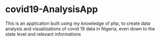# covid19-AnalysisApp

This is an application built using my knowledge of php, to create data analysis and visualizations of covid 19 data in Nigeria, even down to the state level and relevant informations
